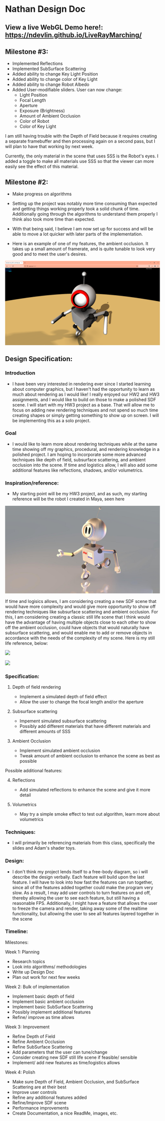 # Nathan Design Doc

## View a live WebGL Demo here!: https://ndevlin.github.io/LiveRayMarching/

## Milestone #3:
- Implemented Reflections
- Implemented SubSurface Scattering
- Added ability to change Key Light Position
- Added ability to change color of Key Light
- Added ability to change Robot Albedo
- Added User-modifiable sliders. User can now change:
    - Light Position
    - Focal Length
    - Aperture
    - Exposure (Brightness)
    - Amount of Ambient Occlusion
    - Color of Robot
    - Color of Key Light

I am still having trouble with the Depth of Field because it requires creating a separate framebuffer and then processing again on a second pass, but I will plan to have that working by next week.

Currently, the only material in the scene that uses SSS is the Robot's eyes. I added a toggle to make all materials use SSS so that the viewer can more easily see the effect of this material.

## Milestone #2:

- Make progress on algorithms
- Setting up the project was notably more time consuming than expected and getting things working properly took a solid chunk of time. Additionally going through the algorithms to understand them properly I think also took more time than expected.
- With that being said, I believe I am now set up for success and will be able to move a lot quicker with later parts of the implementation.

- Here is an example of one of my features, the ambient occlusion. It takes up a small amount of framerate, and is quite tunable to look very good and to meet the user's desires.

![](AO_Example.png)


## Design Specification:

### Introduction
- I have been very interested in rendering ever since I started learning about computer graphics, but I haven't had the opportunity to learn as much about rendering as I would like! I really enjoyed our HW2 and HW3 assignments, and I would like to build on those to make a polished SDF scene. I will start with my HW3 project as a base. That will allow me to focus on adding new rendering techniques and not spend so much time creating shapes or simply getting something to show up on screen. I will be implementing this as a solo project.

### Goal
- I would like to learn more about rendering techniques while at the same time showing off my graphics, procedural, and rendering knowledge in a polished project. I am hoping to incorporate some more advanced techniques like depth of field, subsurface scattering, and ambient occlusion into the scene. If time and logistics allow, I will also add some additional features like reflections, shadows, and/or volumetrics.

### Inspiration/reference:
- My starting point will be my HW3 project, and as such, my starting reference will be the robot I created in Maya, seen here

![](RobotReference.jpg)

If time and logisics allows, I am considering creating a new SDF scene that would have more complexity and would give more opportunity to show off rendering techniques like subsurface scattering and ambient occlusion. For this, I am considering creating a classic still life scene that I think would have the advantage of having multiple objects close to each other to show off the ambient occlusion, could have objects that would naturally have subsurface scattering, and would enable me to add or remove objects in accordance with the needs of the complexity of my scene. Here is my still life reference, below:

![](StillLifeReference.jpg)


![](StillLife2Reference.jpg)


### Specification:
1) Depth of field rendering
    - Implement a simulated depth of field effect
    - Allow the user to change the focal length and/or the aperture

2) Subsurface scattering
    - Impement simulated subsurface scattering
    - Possibly add different materials that have different materials and different amounts of SSS

3) Ambient Occlusion
    - Implement simulated ambient occlusion
    - Tweak amount of ambient occlusion to enhance the scene as best as possible

Possible additional features:

4) Reflections
    - Add simulated reflections to enhance the scene and give it more detail

5) Volumetrics
    - May try a simple smoke effect to test out algorithm, learn more about volumetrics

### Techniques:
- I will primarily be referencing materials from this class, specifically the slides and Adam's shader toys. 

### Design:
- I don't think my project lends itself to a free-body diagram, so i will describe the design verbally. Each feature will build upon the last feature. I will have to look into how fast the features can run together, since all of the features added together could make the program very slow. As a result, I may add user controls to turn features on and off, thereby allowing the user to see each feature, but still having a reasonable FPS. Additionally, I might have a feature that allows the user to freeze the camera and render, taking away some of the realtime functionality, but allowing the user to see all features layered together in the scene

### Timeline:

Milestones:

Week 1: Planning
  - Research topics
  - Look into algorithms/ methodologies
  - Write up Design Doc
  - Plan out work for next few weeks

Week 2: Bulk of implementation
  - Implement basic depth of field
  - Implement basic ambient occlusion
  - Implement basic SubSurface Scattering
  - Possibly implement additional features
  - Refine/ improve as time allows

Week 3: Improvement
  - Refine Depth of Field
  - Refine Ambient Occlusion
  - Refine SubSurface Scattering
  - Add parameters that the user can tune/change
  - Consider creating new SDF still life scene if feasible/ sensible
  - Implement/ add new features as time/logistics allows

Week 4: Polish
  - Make sure Depth of Field, Ambient Occlusion, and SubSurface Scattering are at their best
  - Improve user controls
  - Refine any additional features added
  - Refine/Improve SDF scene
  - Performance improvements
  - Create Documentation, a nice ReadMe, images, etc.



